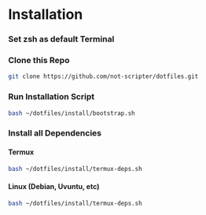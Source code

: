 # Installation

### Set zsh as default Terminal

### Clone this Repo

```bash
git clone https://github.com/not-scripter/dotfiles.git
```

### Run Installation Script

```bash
bash ~/dotfiles/install/bootstrap.sh
```

### Install all Dependencies

#### Termux

```bash
bash ~/dotfiles/install/termux-deps.sh
```

#### Linux (Debian, Uvuntu, etc)

```bash
bash ~/dotfiles/install/termux-deps.sh
```
